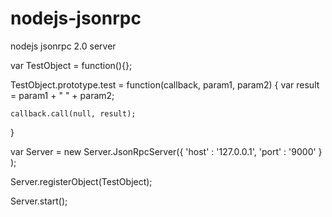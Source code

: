 nodejs-jsonrpc
==============

nodejs jsonrpc 2.0 server


var TestObject = function(){};

TestObject.prototype.test = function(callback, param1, param2)
{
    var result = param1 + " " + param2;

	callback.call(null, result);
}

var Server = new Server.JsonRpcServer({
		'host' : '127.0.0.1',
		'port' : '9000'
	}
);

Server.registerObject(TestObject);

Server.start();